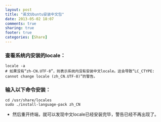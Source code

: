 ```yaml
---
layout: post
title: "英文Ubuntu安装中文包"
date: 2013-05-02 18:07
comments: true
sharing: true
footer: true
categories: [Share]
---
```



### 查看系统内安装的locale：

```
locale -a
# 如果没有“zh-CN.UTF-8”，则表示系统内没有安装中文locale。这会导致“LC_CTYPE: cannot change locale (zh_CN.UTF-8)”的警告。
```

### 输入以下命令安装：

```
cd /usr/share/locales 
sudo ./install-language-pack zh_CN
```

+ 然后重开终端，就可以发现中文locale已经安装完毕，警告已经不再出现了。
